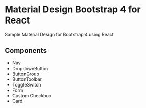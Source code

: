 # Material Design Bootstrap 4 for React
Sample Material Design for Bootstrap 4 using React

## Components
* Nav
* DropdownButton
* ButtonGroup
* ButtonToolbar
* ToggleSwitch
* Form
* Custom Checkbox
* Card